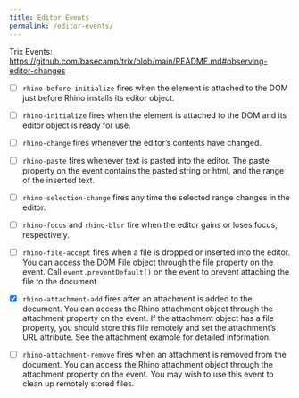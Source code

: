 ```yaml
---
title: Editor Events
permalink: /editor-events/
---
```


Trix Events: https://github.com/basecamp/trix/blob/main/README.md#observing-editor-changes


- [ ] `rhino-before-initialize` fires when the <rhino-editor> element is attached to the DOM just before Rhino installs its editor object.

- [ ] `rhino-initialize` fires when the <rhino-editor> element is attached to the DOM and its editor object is ready for use.

- [ ] `rhino-change` fires whenever the editor’s contents have changed.

- [ ] `rhino-paste` fires whenever text is pasted into the editor. The paste property on the event contains the pasted string or html, and the range of the inserted text.

- [ ] `rhino-selection-change` fires any time the selected range changes in the editor.

- [ ] `rhino-focus` and `rhino-blur` fire when the editor gains or loses focus, respectively.

- [ ] `rhino-file-accept` fires when a file is dropped or inserted into the editor. You can access the DOM File object through the file property on the event. Call `event.preventDefault()` on the event to prevent attaching the file to the document.

- [x] `rhino-attachment-add` fires after an attachment is added to the document. You can access the Rhino attachment object through the attachment property on the event. If the attachment object has a file property, you should store this file remotely and set the attachment’s URL attribute. See the attachment example for detailed information.

- [ ] `rhino-attachment-remove` fires when an attachment is removed from the document. You can access the Rhino attachment object through the attachment property on the event. You may wish to use this event to clean up remotely stored files.

